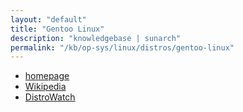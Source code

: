 ```yaml
---
layout: "default"
title: "Gentoo Linux"
description: "knowledgebase | sunarch"
permalink: "/kb/op-sys/linux/distros/gentoo-linux"
---
```

<!--
This Source Code Form is subject to the terms of the Mozilla Public
License, v. 2.0. If a copy of the MPL was not distributed with this
file, You can obtain one at http://mozilla.org/MPL/2.0/.
-->

- [homepage](http://www.gentoo.org)
- [Wikipedia](https://en.wikipedia.org/wiki/Gentoo_Linux)
- [DistroWatch](https://distrowatch.com/table.php?distribution=Gentoo)
